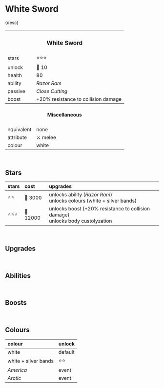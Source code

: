 # White Sword

{desc}


<table>
  <tr>
    <th colspan="2"> <h3> White Sword </h3> </th>
  </tr>
  <tr>
    <td> stars </td>
    <td> ⭐⭐⭐ </td>
  </tr>
  <tr>
    <td> unlock </td>
    <td> 🔹 10 </td>
  </tr>
  <tr>
    <td> health </td>
    <td> 80 </td>
  </tr>
  <tr>
    <td> ability </td>
    <td> <em> Razor Ram </em> </td>
  </tr>
  <tr>
    <td> passive </td>
    <td> <em> Close Cutting </em> </td>
  </tr>
  <tr>
    <td> boost </td>
    <td> +20% resistance to collision damage </td>
  </tr>
  <tr>
    <th colspan="2"> <h4> Miscellaneous </h4> </th>
  </tr>
  <tr>
    <td> equivalent </td>
    <td> none </td>
  </tr>
  <tr>
    <td> attribute </td>
    <td> ⚔️ melee </td>
  </tr>
  <tr>
    <td> colour </td>
    <td> white </td>
  </tr>
</table>

<br>

## Stars

| stars | cost | upgrades |
| :---- | :--- | :------- |
| ⭐⭐ | 🔸 3000 | unlocks ability (*Razor Ram*) <br> unlocks colours (white + silver bands) |
| ⭐⭐⭐ | 🔸 12000 | unlocks boost (+20% resistance to collision damage) <br> unlocks body custolyzation |

<br>

## Upgrades

<br>

## Abilities

<br>

## Boosts

<br>

## Colours

| colour | unlock |
| :----- | :----- |
| white | default |
| white + silver bands | ⭐⭐ |
| *America* | event |
| *Arctic* | event |
